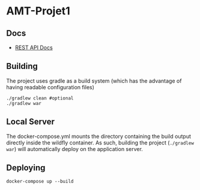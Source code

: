 # AMT-Projet1

## Docs

* [REST API Docs](https://github.com/ltouroumov/AMT-Projet1/wiki/Rest-Api-Doc)

## Building

The project uses gradle as a build system (which has the advantage of having readable configuration files)

    ./gradlew clean #optional
    ./gradlew war

## Local Server

The docker-compose.yml mounts the directory containing the build output directly
inside the wildfly container. As such, building the project (`./gradlew war`)
will automatically deploy on the application server.

## Deploying

    docker-compose up --build
